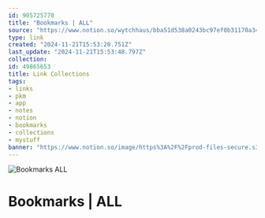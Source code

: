 ```yaml
---
id: 905725770
title: "Bookmarks | ALL"
source: "https://www.notion.so/wytchhaus/bba51d538a0243bc97ef0b31170a343e?v=77611a5cf647484cbaf94505ffbfe634"
type: link
created: "2024-11-21T15:53:20.751Z"
last_update: "2024-11-21T15:53:48.797Z"
collection:
id: 49865653
title: Link Collections
tags:
- links
- pkm
- app
- notes
- notion
- bookmarks
- collections
- mystuff
banner: "https://www.notion.so/image/https%3A%2F%2Fprod-files-secure.s3.us-west-2.amazonaws.com%2F087f1a19-02c9-4450-a0af-5a816037402b%2F1a9ef932-9efc-42f7-a237-37cbc45a665e%2FGraph-HQ_-_2023-08-18.png?id=5dc5ef42-3eb0-4bfb-b0df-c2fc0fc7669a&table=collection&spaceId=087f1a19-02c9-4450-a0af-5a816037402b&width=2000&userId=d1c8b0e7-982a-4145-bd8a-33c2ed55fc55&cache=v2"
---
```


![Bookmarks  ALL](https://www.notion.so/image/https%3A%2F%2Fprod-files-secure.s3.us-west-2.amazonaws.com%2F087f1a19-02c9-4450-a0af-5a816037402b%2F1a9ef932-9efc-42f7-a237-37cbc45a665e%2FGraph-HQ_-_2023-08-18.png?id=5dc5ef42-3eb0-4bfb-b0df-c2fc0fc7669a&table=collection&spaceId=087f1a19-02c9-4450-a0af-5a816037402b&width=2000&userId=d1c8b0e7-982a-4145-bd8a-33c2ed55fc55&cache=v2)

# Bookmarks | ALL

